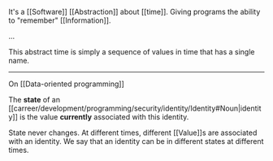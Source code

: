 It's a [[Software]] [[Abstraction]] about [[time]]. Giving programs the ability to "remember" [[Information]].

...

This abstract time is simply a sequence of values in time that has a single name.

---

On [[Data-oriented programming]]

The **state** of an [[carreer/development/programming/security/identity/Identity#Noun|identity]] is the value **currently** associated with this identity.

State never changes. At different times, different [[Value]]s are associated with an identity. We say that an identity can be in different states at different times.